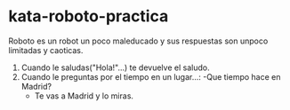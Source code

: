 # kata-roboto-practica

Roboto es un robot un poco maleducado y sus respuestas son unpoco limitadas y caoticas.

1. Cuando le saludas("Hola!"...) te devuelve el saludo.
2. Cuando le preguntas por el tiempo en un lugar...:
    -Que tiempo hace en Madrid?
    - Te vas a Madrid y lo miras.
